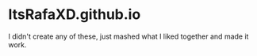 # ItsRafaXD.github.io

I didn't create any of these, just mashed what I liked together and made it work.
